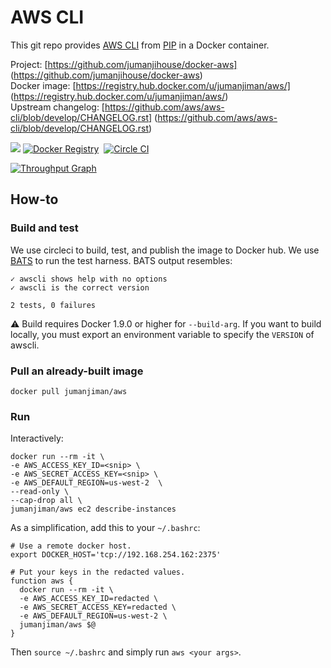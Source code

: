 AWS CLI
=======

This git repo provides [AWS CLI](http://aws.amazon.com/cli/)
from [PIP](https://pypi.python.org/pypi/awscli) in a Docker container.

Project: [https://github.com/jumanjihouse/docker-aws]
(https://github.com/jumanjihouse/docker-aws)<br/>
Docker image: [https://registry.hub.docker.com/u/jumanjiman/aws/]
(https://registry.hub.docker.com/u/jumanjiman/aws/)<br/>
Upstream changelog: [https://github.com/aws/aws-cli/blob/develop/CHANGELOG.rst]
(https://github.com/aws/aws-cli/blob/develop/CHANGELOG.rst)

[![](https://imagelayers.io/badge/jumanjiman/aws:latest.svg)](https://imagelayers.io/?images=jumanjiman/aws:latest 'View on imagelayers.io')
[![Docker Registry](https://img.shields.io/docker/pulls/jumanjiman/aws.svg)](https://registry.hub.docker.com/u/jumanjiman/aws)&nbsp;
[![Circle CI](https://circleci.com/gh/jumanjihouse/docker-aws.png?circle-token=5303a3a083c3d19463bbd1b08937b24b3417d70e)](https://circleci.com/gh/jumanjihouse/docker-aws/tree/master 'View CI builds')

[![Throughput Graph](https://graphs.waffle.io/jumanjihouse/docker-aws/throughput.svg)](https://waffle.io/jumanjihouse/docker-aws/metrics)


How-to
------

### Build and test

We use circleci to build, test, and publish the image to Docker hub.
We use [BATS](https://github.com/sstephenson/bats) to run the test harness.
BATS output resembles:

    ✓ awscli shows help with no options
    ✓ awscli is the correct version

    2 tests, 0 failures

:warning: Build requires Docker 1.9.0 or higher for `--build-arg`.
If you want to build locally, you must export an environment variable
to specify the `VERSION` of awscli.


### Pull an already-built image

    docker pull jumanjiman/aws


### Run

Interactively:

    docker run --rm -it \
    -e AWS_ACCESS_KEY_ID=<snip> \
    -e AWS_SECRET_ACCESS_KEY=<snip> \
    -e AWS_DEFAULT_REGION=us-west-2  \
    --read-only \
    --cap-drop all \
    jumanjiman/aws ec2 describe-instances

As a simplification, add this to your `~/.bashrc`:

    # Use a remote docker host.
    export DOCKER_HOST='tcp://192.168.254.162:2375'

    # Put your keys in the redacted values.
    function aws {
      docker run --rm -it \
      -e AWS_ACCESS_KEY_ID=redacted \
      -e AWS_SECRET_ACCESS_KEY=redacted \
      -e AWS_DEFAULT_REGION=us-west-2 \
      jumanjiman/aws $@
    }

Then `source ~/.bashrc` and simply run `aws <your args>`.
